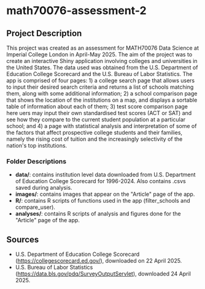# math70076-assessment-2

## Project Description 
This project was created as an assessment for MATH70076 Data Science at Imperial College London in April-May 2025. The aim of the project was to create an interactive Shiny application involving colleges and universities in the United States. The data used was obtained from the U.S. Department of Education College Scorecard and the U.S. Bureau of Labor Statistics. The app is comprised of four pages: 1) a college search page that allows users to input their desired search criteria and returns a list of schools matching them, along with some additional information; 2) a school comparison page that shows the location of the institutions on a map, and displays a sortable table of information about each of them; 3) test score comparison page here uers may input their own standardised test scores (ACT or SAT) and see how they compare to the current student population at a particular school; and 4) a page with statistical analysis and interpretation of some of the factors that affect prospective college students and their families, namely the rising cost of tuition and the increasingly selectivity of the nation's top institutions. 

### Folder Descriptions 
- **data/**: contains institution level data downloaded from U.S. Department of Education College Scorecard for 1996-2024. Also contains .csvs saved during analysis.
- **images/**: contains images that appear on the "Article" page of the app.
- **R/**: contains R scripts of functions used in the app (filter_schools and compare_user).
- **analyses/**: contains R scripts of analysis and figures done for the "Article" page of the app.

## Sources
- U.S. Department of Education College Scorecard (https://collegescorecard.ed.gov/), downloaded on 22 April 2025.
- U.S. Bureau of Labor Statistics (https://data.bls.gov/pdq/SurveyOutputServlet), downloaded 24 April 2025. 
